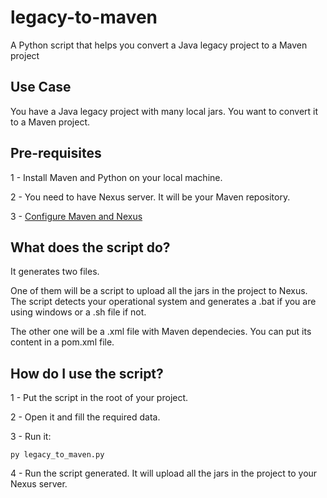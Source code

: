 # legacy-to-maven
A Python script that helps you convert a Java legacy project to a Maven project

## Use Case

You have a Java legacy project with many local jars. You want to convert it to a Maven project. 

## Pre-requisites

1 - Install Maven and Python on your local machine.

2 - You need to have Nexus server. It will be your Maven repository. 

3 - [Configure Maven and Nexus](https://blog.sonatype.com/using-nexus-3-as-your-repository-part-1-maven-artifacts)

## What does the script do?

It generates two files. 

One of them will be a script to upload all the jars in the project to Nexus. The script detects your operational system and generates a .bat if you are using windows or a .sh file if not.

The other one will be a .xml file with Maven dependecies. You can put its content in a pom.xml file. 

## How do I use the script?

1 - Put the script in the root of your project. 

2 - Open it and fill the required data. 

3 - Run it:

```
py legacy_to_maven.py
```

4 - Run the script generated. It will upload all the jars in the project to your Nexus server.
